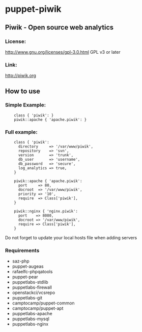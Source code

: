 # puppet-piwik

## Piwik - Open source web analytics

### License: 
http://www.gnu.org/licenses/gpl-3.0.html GPL v3 or later

### Link: 
http://piwik.org

## How to use

### Simple Example:
```
	class { 'piwik': }
	piwik::apache { 'apache.piwik': }
```

### Full example:
```
	class { 'piwik':
	  directory     => '/var/www/piwik',
	  repository    => 'svn',
	  version       => 'trunk',
	  db_user       => 'username',
	  db_password   => 'secure',
	  log_analytics => true,
	}
	
	piwik::apache { 'apache.piwik':
	  port     => 80,
	  docroot  => '/var/www/piwik',
	  priority => '10',
	  require  => Class['piwik'],
	}
	
	piwik::nginx { 'nginx.piwik':
	  port    => 8080,
	  docroot => '/var/www/piwik',
	  require => Class['piwik'],
	}
```

Do not forget to update your local hosts file when adding servers

### Requirements
* saz-php
* puppet-augeas
* rafaelfc-phpqatools
* puppet-pear
* puppetlabs-stdlib
* puppetlabs-firewall
* openstackci/vcsrepo
* puppetlabs-git
* camptocamp/puppet-common
* camptocamp/puppet-apt
* puppetlabs-apache
* puppetlabs-mysql
* puppetlabs-nginx